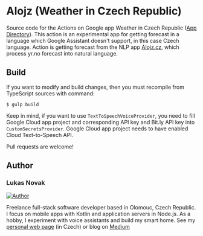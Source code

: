 # Alojz (Weather in Czech Republic)

Source code for the Actions on Google app Weather in Czech Republic ([App Directory](https://assistant.google.com/services/a/uid/000000e97c3f16a5?hl=en)). This action is an experimental app for getting forecast in a language which Google Assistant doesn't support, in this case Czech language. Action is getting forecast from the NLP app [Alojz.cz](http://www.alojz.cz), which process yr.no forecast into natural language.

## Build

If you want to modify and build changes, then you must recompile from TypeScript sources with command:

```
$ gulp build
```

Keep in mind, if you want to use `TextToSpeechVoiceProvider`, you need to fill Google Cloud app project and corresponding API key and Bit.ly API key into `CustomSecretsProvider`. Google Cloud app project needs to have enabled Cloud Text-to-Speech API.

Pull requests are welcome!

## Author

### Lukas Novak

[![Author](http://www.novaklukas.cz/images/profile.png)](http://www.novaklukas.cz)

Freelance full-stack software developer based in Olomouc, Czech Republic. I focus on mobile apps with Kotlin and application servers in Node.js. As a hobby, I experiment with voice assistants and build my smart home. See my [personal web page](http://www.novaklukas.cz) (in Czech) or blog on [Medium](https://medium.com/@novalu)